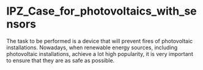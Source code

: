 # IPZ_Case_for_photovoltaics_with_sensors

The task to be performed is a device that will prevent fires of photovoltaic installations.
Nowadays, when renewable energy sources, including photovoltaic installations, achieve a lot
high popularity, it is very important to ensure that they are as safe as possible.
